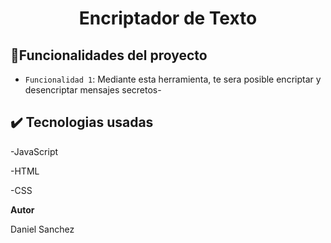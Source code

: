 <h1 align="center"> Encriptador de Texto </h1>

## :hammer:Funcionalidades del proyecto

- `Funcionalidad 1`: Mediante esta herramienta, te sera posible encriptar y desencriptar mensajes secretos-

## ✔️ Tecnologias usadas
-JavaScript

-HTML

-CSS


**Autor**

Daniel Sanchez
